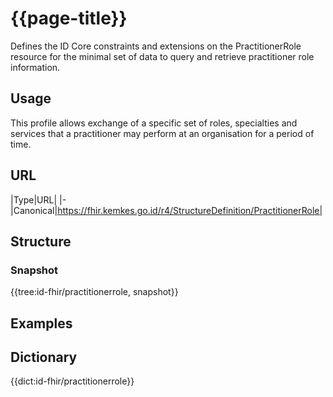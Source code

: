 # {{page-title}}
Defines the ID Core constraints and extensions on the PractitionerRole resource for the minimal set of data to query and retrieve practitioner role information.

## Usage
This profile allows exchange of a specific set of roles, specialties and services that a practitioner may perform at an organisation for a period of time.

## URL
|Type|URL|
|-
|Canonical|https://fhir.kemkes.go.id/r4/StructureDefinition/PractitionerRole|

## Structure
### Snapshot
<div>
{{tree:id-fhir/practitionerrole, snapshot}}
</div>

## Examples

## Dictionary
{{dict:id-fhir/practitionerrole}} 
